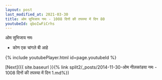 ```yaml
---
layout: post
last_modified_at: 2021-03-30
title: ओम सुभिजाय नमः - 1008 दिनों की तपस्या में दिन 80
youtubeId: qboIwFiCrhs
---
```

 
 
 ओम सुभिजाय नमः  
 
 -  कोण एक चांगले बी आहे 
 
  
 
  
 
 
 
 
 
 


{% include youtubePlayer.html id=page.youtubeId %}
 
[Next]({{ site.baseurl }}{% link  split2/_posts/2014-11-30-ओम नीलकांडया नमः - 1008 दिनों की तपस्या में दिन 1.md%})
 
